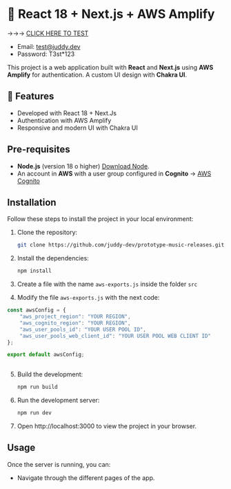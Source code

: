 # 🚀 React 18 + Next.js + AWS Amplify

→→→ [CLICK HERE TO TEST](https://juddy-dev.github.io/prototype-music-releases/)
 - Email: test@juddy.dev
 - Password: T3st*123

This project is a web application built with **React** and **Next.js** using **AWS Amplify** for authentication. A custom UI design with **Chakra UI**.

## 📌 Features

- Developed with React 18 + Next.Js
- Authentication with AWS Amplify
- Responsive and modern UI with Chakra UI

## Pre-requisites

- **Node.js** (version 18 o higher) [Download Node](https://nodejs.org/).
- An account in **AWS** with a user group configured in **Cognito**  → [AWS Cognito](https://docs.aws.amazon.com/es_es/cognito/latest/developerguide/what-is-amazon-cognito.html)

## Installation

Follow these steps to install the project in your local environment:

1. Clone the repository:

   ```bash
   git clone https://github.com/juddy-dev/prototype-music-releases.git

2. Install the dependencies:

   ```bash
   npm install

3. Create a file with the name `aws-exports.js` inside the folder `src`

4. Modify the file `aws-exports.js` with the next code:
```js
const awsConfig = {
    "aws_project_region": "YOUR REGION",
    "aws_cognito_region": "YOUR REGION",
    "aws_user_pools_id": "YOUR USER POOL ID",
    "aws_user_pools_web_client_id": "YOUR USER POOL WEB CLIENT ID"
};

export default awsConfig;
  
```
5. Build the development:

   ```bash
   npm run build

6. Run the development server:

   ```bash
   npm run dev

7. Open http://localhost:3000 to view the project in your browser.

## Usage

Once the server is running, you can:

- Navigate through the different pages of the app.